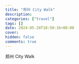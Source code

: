 ```yaml
---
title: "郑州 City Walk"
description:
categories: ["travel"]
tags: []
date: 2024-05-28T18:50:16+08:00
cover:
hidden: false
comments: true
---
```


郑州 City Walk
